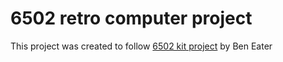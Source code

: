 # 6502 retro computer project

This project was created to follow [6502 kit project](https://eater.net/6502) by Ben Eater 